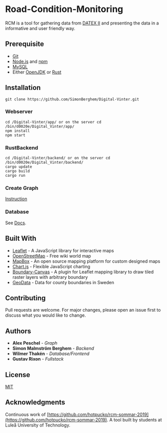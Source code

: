 # Road-Condition-Monitoring
RCM is a tool for gathering data from [DATEX II](https://datex2.eu/) and presenting the data in a informative and user friendly way.

## Prerequisite
- [Git](https://git-scm.com/book/en/v2/Getting-Started-Installing-Git)
- [Node.js](https://nodejs.org/en/download/) and [npm](https://docs.npmjs.com/downloading-and-installing-node-js-and-npm)
- [MySQL](https://www.tutorialspoint.com/mysql/mysql-installation.htm)
- Either [OpenJDK](https://openjdk.java.net/install/) or [Rust](https://www.rust-lang.org/tools/install)

## Installation


```
git clone https://github.com/SimonBerghem/Digital-Vinter.git
```

### Webserver
```
cd /Digital-Vinter/app/ or on the server cd /bin/d0020e/Digital_Vinter/app/ 
npm install
npm start
```

### RustBackend

```
cd /Digital-Vinter/backend/ or on the server cd /bin/d0020e/Digital_Vinter/backend/
cargo update
cargo build
cargo run
```
### Create Graph
 
[Instruction](https://github.com/SimonBerghem/Digital-Vinter/blob/master/app/Create_a_graph.pdf)

### Database

See [Docs](https://dev.mysql.com/doc/).


## Built With
* [Leaflet](https://leafletjs.com/) - A JavaScript library for interactive maps
* [OpenStreetMap](https://www.openstreetmap.org/#map=5/62.994/17.637) -  Free wiki world map
* [MapBox](https://www.mapbox.com/) - An open source mapping platform for custom designed maps
* [Chart.js](https://www.chartjs.org/) - Flexible JavaScript charting
* [Boundary-Canvas](https://github.com/aparshin/leaflet-boundary-canvas/) - A plugin for Leaflet mapping library to draw tiled raster layers with arbitrary boundary
* [GeoData](http://kodapan.se/geodata/data/2015-06-26/laen-kustlinjer.geo.json) - Data for county boundaries in Sweden

## Contributing

Pull requests are welcome. For major changes, please open an issue first to discuss what you would like to change.

## Authors
* **Alex Peschel** - *Graph* 
* **Simon Malmström Berghem** - *Backend* 
* **Wilmer Thakén** - *Database/Frontend* 
* **Gustav Rixon** - *Fullstack* 




## License
[MIT](https://choosealicense.com/licenses/mit/)

## Acknowledgments
Continuous work of [https://github.com/hotpucko/rcm-sommar-2019](https://github.com/hotpucko/rcm-sommar-2019). A tool built by students at Luleå University of Technology.
